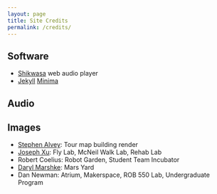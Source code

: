 ```yaml
---
layout: page
title: Site Credits
permalink: /credits/
---
```


## Software
* [Shikwasa](https://github.com/jessuni/shikwasa) web audio player
* [Jekyll](https://github.com/jekyll/jekyll) [Minima](https://github.com/jekyll/minima)

## Audio

## Images
* [Stephen Alvey](https://mobile.twitter.com/stevealvey): Tour map building render
* [Joseph Xu](http://www.josephxu.com/): Fly Lab, McNeil Walk Lab, Rehab Lab
* Robert Coelius: Robot Garden, Student Team Incubator
* [Daryl Marshke](https://creative.umich.edu/team/daryl-marshke/): Mars Yard
* Dan Newman: Atrium, Makerspace, ROB 550 Lab, Undergraduate Program
